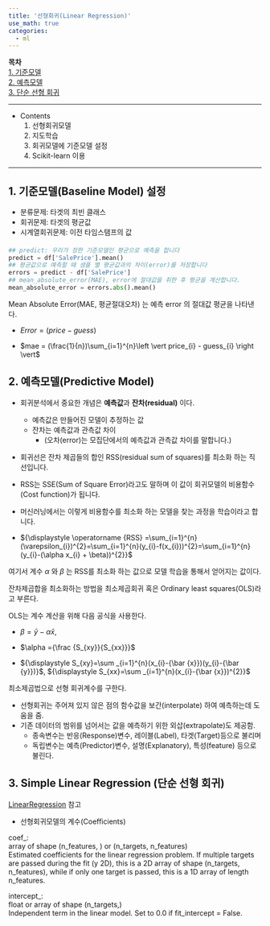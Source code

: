 ```yaml
---
title: '선형회귀(Linear Regression)'
use_math: true
categories:
  - ml
---
```



**목차**  
[1. 기준모델](#1-기준모델baseline-model-설정)  
[2. 예측모델](#2-예측모델predictive-model)  
[3. 단순 선형 회귀](#3-simple-linear-regression-단순-선형-회귀)  
  


---
* Contents
  1. 선형회귀모델
  2. 지도학습
  3. 회귀모델에 기준모델 설정
  4. Scikit-learn 이용

---

## 1. 기준모델(Baseline Model) 설정
* 분류문제: 타겟의 최빈 클래스
* 회귀문제: 타겟의 평균값
* 시계열회귀문제: 이전 타임스탬프의 값

#### 
```python
## predict: 우리가 정한 기준모델인 평균으로 예측을 합니다
predict = df['SalePrice'].mean()
## 평균값으로 예측할 때 샘플 별 평균값과의 차이(error)를 저장합니다
errors = predict - df['SalePrice']
## mean_absolute_error(MAE), error에 절대값을 취한 후 평균을 계산합니다.
mean_absolute_error = errors.abs().mean()
```

Mean Absolute Error(MAE, 평균절대오차) 는 예측 error 의 절대값 평균을 나타낸다.

* $Error = (price - guess)$

* $mae = (\frac{1}{n})\sum_{i=1}^{n}\left \vert price_{i} - guess_{i} \right \vert$

## 2. 예측모델(Predictive Model)

* 회귀분석에서 중요한 개념은 **예측값**과 **잔차(residual)** 이다.
  * 예측값은 만들어진 모델이 추정하는 값
  * 잔차는 예측값과 관측값 차이
    * (오차(error)는 모집단에서의 예측값과 관측값 차이를 말합니다.)

* 회귀선은 잔차 제곱들의 합인 RSS(residual sum of squares)를 최소화 하는 직선입니다. 
* RSS는 SSE(Sum of Square Error)라고도 말하며 이 값이 회귀모델의 비용함수(Cost function)가 됩니다. 
* 머신러닝에서는 이렇게 비용함수를 최소화 하는 모델을 찾는 과정을 학습이라고 합니다.

* ${\displaystyle \operatorname {RSS} =\sum_{i=1}^{n}(\varepsilon_{i})^{2}=\sum_{i=1}^{n}(y_{i}-f(x_{i}))^{2}=\sum_{i=1}^{n}(y_{i}-(\alpha x_{i} + \beta))^{2}}$

여기서 계수 $\alpha$ 와 $\beta$ 는 RSS를 최소화 하는 값으로 모델 학습을 통해서 얻어지는 값이다.

잔차제곱합을 최소화하는 방법을 최소제곱회귀 혹은 Ordinary least squares(OLS)라고 부른다.

OLS는 계수 계산을 위해 다음 공식을 사용한다.

* $\beta =\displaystyle {\bar {y}}-\alpha{\bar {x}}$,

* $\alpha ={\frac {S_{xy}}{S_{xx}}}$

* ${\displaystyle S_{xy}=\sum _{i=1}^{n}(x_{i}-{\bar {x}})(y_{i}-{\bar {y}})}$,   ${\displaystyle S_{xx}=\sum _{i=1}^{n}(x_{i}-{\bar {x}})^{2}}$

최소제곱법으로 선형 회귀계수를 구한다.

* 선형회귀는 주어져 있지 않은 점의 함수값을 보간(interpolate) 하여 예측하는데 도움을 줌.
* 기존 데이터의 범위를 넘어서는 값을 예측하기 위한 외삽(extrapolate)도 제공함.
  * 종속변수는 반응(Response)변수, 레이블(Label), 타겟(Target)등으로 불리며
  * 독립변수는 예측(Predictor)변수, 설명(Explanatory), 특성(feature) 등으로 불린다.

## 3. Simple Linear Regression (단순 선형 회귀)
[LinearRegression](https://scikit-learn.org/stable/modules/generated/sklearn.linear_model.LinearRegression.html) 참고


* 선형회귀모델의 계수(Coefficients)

coef_:   
array of shape (n_features, ) or (n_targets, n_features)  
Estimated coefficients for the linear regression problem. If multiple targets are passed during the fit (y 2D), this is a 2D array of shape (n_targets, n_features), while if only one target is passed, this is a 1D array of length n_features.  

intercept_:  
float or array of shape (n_targets,)  
Independent term in the linear model. Set to 0.0 if fit_intercept = False.

